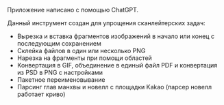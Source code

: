 Приложение написано с помощью ChatGPT.

Данный инструмент создан для упрощения сканлейтерских задач:

- Вырезка и вставка фрагментов изображений в начало или конец с последующим сохранением
- Склейка файлов в один или несколько PNG
- Нарезка на фрагменты при помощи областей
- Конвертация в GIF, объединение в единый файл PDF и конвертация из PSD в PNG с настройками
- Пакетное переименовывание
- Парсинг глав манхвы и новелл с площадки Kakao (парсер новелл работает криво)
